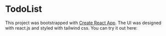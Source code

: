 # TodoList

This project was bootstrapped with [Create React App](https://github.com/facebook/create-react-app). The UI was designed with react.js and styled with tailwind css. You can try it out here: 


